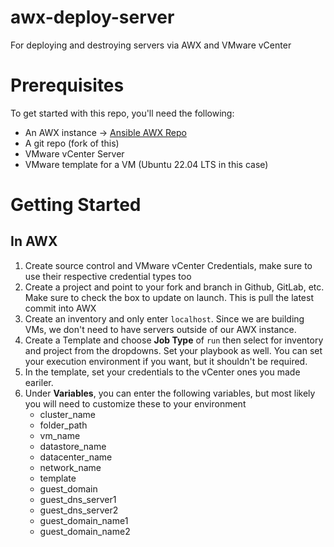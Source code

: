 # awx-deploy-server
For deploying and destroying servers via AWX and VMware vCenter

# Prerequisites 
To get started with this repo, you'll need the following:
 - An AWX instance -> [Ansible AWX Repo](https://github.com/ansible/awx)
 - A git repo (fork of this)
 - VMware vCenter Server 
 - VMware template for a VM (Ubuntu 22.04 LTS in this case)

# Getting Started
## In AWX
1) Create source control and VMware vCenter Credentials, make sure to use their respective credential types too
2) Create a project and point to your fork and branch in Github, GitLab, etc. Make sure to check the box to update on launch. This is pull the latest commit into AWX
3) Create an inventory and only enter `localhost`. Since we are building VMs, we don't need to have servers outside of our AWX instance. 
4) Create a Template and choose **Job Type** of `run` then select for inventory and project from the dropdowns. Set your playbook as well. You can set your execution environment if you want, but it shouldn't be required. 
5) In the template, set your credentials to the vCenter ones you made eariler.
6) Under **Variables**, you can enter the following variables, but most likely you will need to customize these to your environment
    - cluster_name
    - folder_path
    - vm_name
    - datastore_name
    - datacenter_name
    - network_name
    - template
    - guest_domain
    - guest_dns_server1
    - guest_dns_server2
    - guest_domain_name1
    - guest_domain_name2